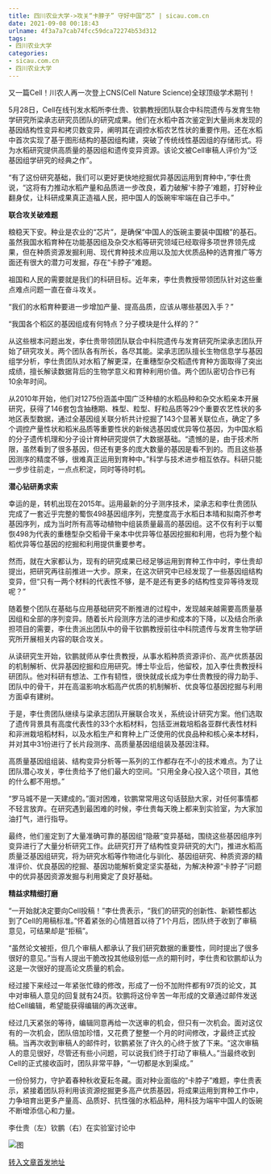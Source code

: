 ```yaml
---
title: 四川农业大学->攻关“卡脖子” 守好中国“芯” | sicau.com.cn
date: 2021-09-08 00:18:43
urlname: 4f3a7a7cab74fcc59dca72274b53d312
tags: 
- 四川农业大学
categories:
- sicau.com.cn
- 四川农业大学
---
```

又一篇Cell！川农人再一次登上CNS(Cell Nature Science)全球顶级学术期刊！

5月28日，Cell在线刊发水稻所李仕贵、钦鹏教授团队联合中科院遗传与发育生物学研究所梁承志研究员团队的研究成果。他们在水稻中首次鉴定到大量尚未发现的基因结构性变异和拷贝数变异，阐明其在调控水稻农艺性状的重要作用。还在水稻中首次实现了基于图形结构的基因组构建，突破了传统线性基因组的存储形式。将为水稻研究提供高质量的基因组和遗传变异资源。该论文被Cell审稿人评价为“泛基因组学研究的经典之作”。

“有了这份研究基础，我们可以更好更快地挖掘优异基因运用到育种中，”李仕贵说，“这将有力推动水稻产量和品质进一步改良，着力破解‘卡脖子’难题，打好种业翻身仗，让科研成果真正造福人民，把中国人的饭碗牢牢端在自己手中。”

**联合攻关破难题**

粮稳天下安。种业是农业的“芯片”，是确保“中国人的饭碗主要装中国粮”的基石。虽然我国水稻育种在功能基因组及杂交水稻等研究领域已经取得多项世界领先成果，但在种质资源发掘利用、现代育种技术应用以及加大优质品种的选育推广等方面还有很大的潜力可发掘，存在“卡脖子”难题。

祖国和人民的需要就是我们的科研目标。近年来，李仕贵教授带领团队针对这些重点难点问题一直在奋斗攻关。

“我们的水稻育种要进一步增加产量、提高品质，应该从哪些基因入手？”

“我国各个稻区的基因组成有何特点？分子模块是什么样的？”

从这些根本问题出发，李仕贵带领团队联合中科院遗传与发育研究所梁承志团队开始了研究攻关。两个团队各有所长，各尽其能。梁承志团队擅长生物信息学与基因组学分析，李仕贵团队对水稻了解更深，在重穗型杂交稻遗传育种方面取得了突出成绩，擅长解读数据背后的生物学意义和育种利用价值。两个团队密切合作已有10余年时间。

从2010年开始，他们对1275份涵盖中国广泛种植的水稻品种和杂交水稻亲本开展研究，获得了146套包含抽穗期、株型、粒型、籽粒品质等29个重要农艺性状的多地区表型数据，通过全基因组关联分析共计挖掘了143个显著关联位点，确定了多个调控产量性状和稻米品质等重要性状的新候选基因或优异等位基因，为中国水稻的分子遗传机理和分子设计育种研究提供了大数据基础。“遗憾的是，由于技术所限，虽然看到了很多基因，但还有更多的庞大数量的基因是看不到的。而且这些基因测序的精度不够，很难真正运用到育种中。”科学与技术进步相互依存。科研只能一步步往前走，一点点积淀，同时等待时机。

**潜心钻研勇求索**

幸运的是，转机出现在2015年。运用最新的分子测序技术，梁承志和李仕贵团队完成了一套近乎完整的蜀恢498基因组序列，完整度高于水稻日本晴和拟南芥参考基因序列，成为当时所有高等动植物中组装质量最高的基因组。这不仅有利于以蜀恢498为代表的重穗型杂交稻骨干亲本中优异等位基因挖掘和利用，也将为整个籼稻优异等位基因的挖掘和利用提供重要参考。

然而，就在大家都认为，现有的研究成果已经足够运用到育种工作中时，李仕贵却提出，把研究再往前推进一大步。原来，在这次研究中已经发现了一些基因组结构变异，但“只有一两个材料的代表性不够，是不是还有更多的结构性变异等待发现呢？”

随着整个团队在基础与应用基础研究不断推进的过程中，发现越来越需要高质量基因组和全部的序列变异。随着长片段测序方法的进步和成本的下降，以及结合所承担项目的需要，李仕贵派出团队中的骨干钦鹏教授前往中科院遗传与发育生物学研究所开展相关内容的联合攻关。

从读研究生开始，钦鹏就师从李仕贵教授，从事水稻种质资源评价、高产优质基因的机制解析、优异基因挖掘和应用研究。博士毕业后，他留校，加入李仕贵教授科研团队。他对科研有想法、工作有韧性，很快就成长成为李仕贵教授的得力助手、团队中的骨干，并在高温影响水稻高产优质的机制解析、优良等位基因挖掘与利用方面卓有建树。

于是，李仕贵团队继续与梁承志团队开展联合攻关，系统设计研究方案。他们选取了遗传背景具有高度代表性的33个水稻材料，包括亚洲栽培稻各亚群代表性材料和非洲栽培稻材料，以及水稻生产和育种上广泛使用的优良品种和核心亲本材料，并对其中31份进行了长片段测序、高质量基因组组装及基因注释。

高质量基因组组装、结构变异分析等一系列的工作都存在不小的技术难点。为了让团队潜心攻关，李仕贵给予了他们最大的空间。“只用全身心投入这个项目，其他的什么都不用想。”

“罗马城不是一天建成的。”面对困难，钦鹏常常用这句话鼓励大家，对任何事情都不轻言放弃。在研究遇到最困难的时候，李仕贵每天晚上都来到实验室，为大家加油打气，进行指导。

最终，他们鉴定到了大量准确可靠的基因组“隐蔽”变异基础，围绕这些基因组序列变异进行了大量分析研究工作。此研究打开了结构性变异研究的大门，推进水稻高质量泛基因组研究，将为研究水稻等作物进化与驯化、基因组研究、种质资源的精准评价、优良基因的挖掘、基因功能解析奠定坚实基础，为解决种源“卡脖子”问题中的优异基因资源发掘与利用奠定了良好基础。

**精益求精细打磨**

“一开始就决定要向Cell投稿！”李仕贵表示，“我们的研究的创新性、新颖性都达到了Cell的用稿标准。”怀着紧张的心情翘首以待了1个月后，团队终于收到了审稿意见，可结果却是“拒稿”。

“虽然论文被拒，但几个审稿人都承认了我们研究数据的重要性，同时提出了很多很好的意见。”当有人提出干脆改投其他级别低一点的期刊时，李仕贵和钦鹏却认为这是一次很好的提高论文质量的机会。

经过接下来经过一年紧张忙碌的修改，形成了一份不加附件都有97页的论文，其中对审稿人意见的回复就有24页。钦鹏将这份辛苦一年形成的文章通过邮件发送给Cell编辑，希望能获得编辑的再次送审。

经过几天紧张的等待，编辑同意再给一次送审的机会，但只有一次机会。面对这仅有的一次机会，团队倍加珍惜，又花费了整整一个月的时间修改，才最终正式投稿。当再次收到审稿人的邮件时，钦鹏紧张了许久的心终于放了下来。“这次审稿人的意见很好，尽管还有些小问题，可以说我们终于打动了审稿人。”当最终收到Cell的正式接收函时，团队非常平静，“一切都是水到渠成。”

一份份努力，守护着春种秋收夏耘冬藏。面对种业面临的“卡脖子”难题，李仕贵表示，紧接着团队将利用该资源挖掘更多高产优质基因，将成果运用到育种工作中，力争培育出更多产量高、品质好、抗性强的水稻品种，用科技为端牢中国人的饭碗不断增添信心和力量。

李仕贵（左）钦鹏（右）在实验室讨论中

![图](https://news.sicau.edu.cn/__local/9/1F/3D/CB5D877B7844C650D0DBDFE6EE8_B7D9A295_18523.jpg)

[转入文章首发地址](https://news.sicau.edu.cn/info/1135/62375.htm)
